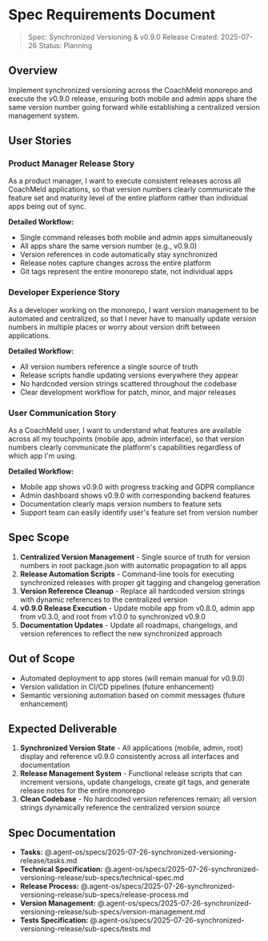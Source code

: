 # Spec Requirements Document

> Spec: Synchronized Versioning & v0.9.0 Release
> Created: 2025-07-26
> Status: Planning

## Overview

Implement synchronized versioning across the CoachMeld monorepo and execute the v0.9.0 release, ensuring both mobile and admin apps share the same version number going forward while establishing a centralized version management system.

## User Stories

### Product Manager Release Story

As a product manager, I want to execute consistent releases across all CoachMeld applications, so that version numbers clearly communicate the feature set and maturity level of the entire platform rather than individual apps being out of sync.

**Detailed Workflow:**
- Single command releases both mobile and admin apps simultaneously
- All apps share the same version number (e.g., v0.9.0)
- Version references in code automatically stay synchronized
- Release notes capture changes across the entire platform
- Git tags represent the entire monorepo state, not individual apps

### Developer Experience Story

As a developer working on the monorepo, I want version management to be automated and centralized, so that I never have to manually update version numbers in multiple places or worry about version drift between applications.

**Detailed Workflow:**
- All version numbers reference a single source of truth
- Release scripts handle updating versions everywhere they appear
- No hardcoded version strings scattered throughout the codebase
- Clear development workflow for patch, minor, and major releases

### User Communication Story

As a CoachMeld user, I want to understand what features are available across all my touchpoints (mobile app, admin interface), so that version numbers clearly communicate the platform's capabilities regardless of which app I'm using.

**Detailed Workflow:**
- Mobile app shows v0.9.0 with progress tracking and GDPR compliance
- Admin dashboard shows v0.9.0 with corresponding backend features
- Documentation clearly maps version numbers to feature sets
- Support team can easily identify user's feature set from version number

## Spec Scope

1. **Centralized Version Management** - Single source of truth for version numbers in root package.json with automatic propagation to all apps
2. **Release Automation Scripts** - Command-line tools for executing synchronized releases with proper git tagging and changelog generation
3. **Version Reference Cleanup** - Replace all hardcoded version strings with dynamic references to the centralized version
4. **v0.9.0 Release Execution** - Update mobile app from v0.8.0, admin app from v0.3.0, and root from v1.0.0 to synchronized v0.9.0
5. **Documentation Updates** - Update all roadmaps, changelogs, and version references to reflect the new synchronized approach

## Out of Scope

- Automated deployment to app stores (will remain manual for v0.9.0)
- Version validation in CI/CD pipelines (future enhancement)
- Semantic versioning automation based on commit messages (future enhancement)

## Expected Deliverable

1. **Synchronized Version State** - All applications (mobile, admin, root) display and reference v0.9.0 consistently across all interfaces and documentation
2. **Release Management System** - Functional release scripts that can increment versions, update changelogs, create git tags, and generate release notes for the entire monorepo
3. **Clean Codebase** - No hardcoded version references remain; all version strings dynamically reference the centralized version source

## Spec Documentation

- **Tasks:** @.agent-os/specs/2025-07-26-synchronized-versioning-release/tasks.md
- **Technical Specification:** @.agent-os/specs/2025-07-26-synchronized-versioning-release/sub-specs/technical-spec.md
- **Release Process:** @.agent-os/specs/2025-07-26-synchronized-versioning-release/sub-specs/release-process.md
- **Version Management:** @.agent-os/specs/2025-07-26-synchronized-versioning-release/sub-specs/version-management.md
- **Tests Specification:** @.agent-os/specs/2025-07-26-synchronized-versioning-release/sub-specs/tests.md